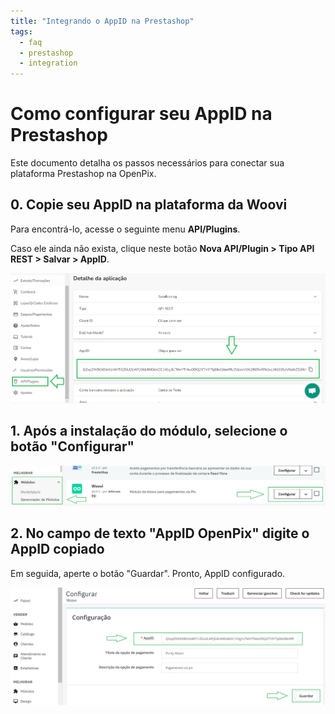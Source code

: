 ```yaml
---
title: "Integrando o AppID na Prestashop"
tags:
  - faq
  - prestashop
  - integration
---
```

# Como configurar seu AppID na Prestashop

Este documento detalha os passos necessários para conectar sua plataforma Prestashop na OpenPix. 

## 0. Copie seu AppID na plataforma da Woovi

Para encontrá-lo, acesse o seguinte menu **API/Plugins**.

Caso ele ainda não exista, clique neste botão **Nova API/Plugin > Tipo API REST > Salvar > AppID**.

![Getting appID in woovi's platform](./__assets__/set-up-step-0.PNG "step 0")

## 1. Após a instalação do módulo, selecione o botão "Configurar"

![Opening plugin's set up page](./__assets__/set-up-step-1-pt-br.PNG "step 1")

## 2. No campo de texto "AppID OpenPix" digite o AppID copiado

Em seguida, aperte o botão "Guardar". Pronto, AppID configurado.

![Saving appID in prestashop](./__assets__/set-up-step-2-pt-br.PNG "step 2")